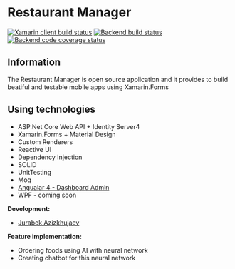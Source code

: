 # Restaurant Manager

[![Xamarin client build status](https://ci.appveyor.com/api/projects/status/p29atu2ty3ih7thm/branch/develop?svg=true&pendingText=xamarin-client%20pending&passingText=xamarin-client&failingText=xamarin-client)](https://ci.appveyor.com/project/Jurabek/restaurant-manager-vwadp)
[![Backend build status](https://ci.appveyor.com/api/projects/status/4uh90c7u42d8aleo/branch/develop?svg=true&pendingText=backend%20pending&passingText=backend&failingText=backend)](https://ci.appveyor.com/project/Jurabek/restaurant-manager)
[![Backend code coverage status](https://codecov.io/gh/Jurabek/Restaurant-Manager/branch/develop/graph/badge.svg)](https://codecov.io/gh/Jurabek/Restaurant-Manager)


## Information
The Restaurant Manager is open source application and it provides to build beatiful and testable mobile apps using Xamarin.Forms

## Using technologies
* ASP.Net Core Web API + Identity Server4
* Xamarin.Forms + Material Design
* Custom Renderers
* Reactive UI
* Dependency Injection
* SOLID
* UnitTesting
* Moq
* [Angualar 4 - Dashboard Admin](https://github.com/Jurabek/Restaurant-Manager/tree/develop/Dashboard-Admin) 
* WPF - coming soon

**Development:**
* [Jurabek Azizkhujaev](https://github.com/jurabek)

**Feature implementation:**
* Ordering foods using AI with neural network
* Creating chatbot for this neural network
